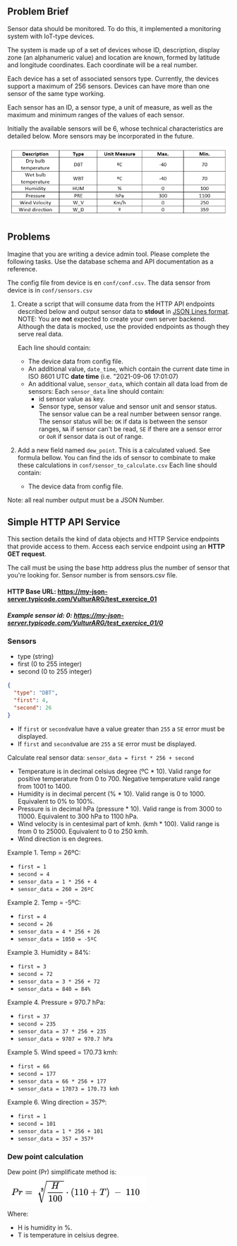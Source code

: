 ## Problem Brief

Sensor data should be monitored. To do this, it implemented a monitoring system with IoT-type devices.

The system is made up of a set of devices whose ID, description, display zone (an alphanumeric value) and location are known, formed by latitude and longitude coordinates. Each coordinate will be a real number.

Each device has a set of associated sensors type. Currently, the devices support a maximum of 256 sensors. Devices can have more than one sensor of the same type working.

Each sensor has an ID, a sensor type, a unit of measure, as well as the maximum and minimum ranges of the values of each sensor.

Initially the available sensors will be 6, whose technical characteristics are detailed below. More sensors may be incorporated in the future.

![img.png](img.png)

## Problems

Imagine that you are writing a device admin tool. Please complete the following tasks. Use the database schema and API documentation as a reference.

The config file from device is en `conf/conf.csv`. The data sensor from device is in `conf/sensors.csv` 

1. Create a script that will consume data from the HTTP API endpoints described below and output sensor data to **stdout** in [JSON Lines format](https://jsonlines.org/). NOTE: You are **not** expected to create your own server backend. Although the data is mocked, use the provided endpoints as though they serve real data.

      Each line should contain:
    - The device data from config file.
    - An additional value, `date_time`, which contain the current date time in ISO 8601 UTC **date time** (i.e. "2021-09-06 17:01:07)
    - An additional value, `sensor_data`, which contain all data load from de sensors:
      Each `sensor_data` line should contain:
      - id sensor value as key.  
      - Sensor type, sensor value and sensor unit and sensor status.
        The sensor value can be a real number between sensor range.
        The sensor status will be: `OK` if data is between the sensor ranges, `NA` if sensor can't be read, `SE` if there are a sensor error or `OoR` if sensor data is out of range. 
2. Add a new field named `dew_point`. This is a calculated valued. See formula bellow. You can find the ids of sensor to combinate to make these calculations in `conf/sensor_to_calculate.csv` 
      Each line should contain:
    - The device data from config file.

Note: all real number output must be a JSON Number.

## Simple HTTP API Service

This section details the kind of data objects and HTTP Service endpoints that provide access to them. Access each service endpoint using an **HTTP GET request**.

The call must be using the base http address plus the number of sensor that you're looking for. Sensor number is from sensors.csv file.

#### HTTP Base URL: https://my-json-server.typicode.com/VulturARG/test_exercice_01

##### Example sensor id: 0: https://my-json-server.typicode.com/VulturARG/test_exercice_01/0

### Sensors
* type (string)
* first (0 to 255 integer)
* second (0 to 255 integer)

```json
{
  "type": "DBT",
  "first": 4,
  "second": 26
}
```

- If `first` or `second`value have a value greater than `255` a `SE` error must be displayed.
- If `first` and `second`value are `255` a `SE` error must be displayed.

Calculate real sensor data:
`sensor_data = first * 256 + second`

- Temperature is in decimal celsius degree (ºC * 10). Valid range for positive temperature from 0 to 700. Negative temperature valid range from 1001 to 1400.
- Humidity is in decimal percent (% * 10). Valid range is 0 to 1000. Equivalent to 0% to 100%.
- Pressure is in decimal hPa (pressure * 10). Valid range is from 3000 to 11000. Equivalent to 300 hPa to 1100 hPa.
- Wind velocity is in centesimal part of kmh. (kmh * 100). Valid range is from 0 to 25000. Equivalent to 0 to 250 kmh.
- Wind direction is en degrees.

Example 1. Temp = 26ºC:
* `first = 1`
* `second = 4`
* `sensor_data = 1 * 256 + 4`
* `sensor_data = 260 = 26ºC`

Example 2. Temp = -5ºC:
* `first = 4`
* `second = 26`
* `sensor_data = 4 * 256 + 26`
* `sensor_data = 1050 = -5ºC`

Example 3. Humidity = 84%:
* `first = 3`
* `second = 72`
* `sensor_data = 3 * 256 + 72`
* `sensor_data = 840 = 84%`

Example 4. Pressure = 970.7 hPa:
* `first = 37`
* `second = 235`
* `sensor_data = 37 * 256 + 235`
* `sensor_data = 9707 = 970.7 hPa`

Example 5. Wind speed = 170.73 kmh:
* `first = 66`
* `second = 177`
* `sensor_data = 66 * 256 + 177`
* `sensor_data = 17073 = 170.73 kmh`

Example 6. Wing direction = 357º:
* `first = 1`
* `second = 101`
* `sensor_data = 1 * 256 + 101`
* `sensor_data = 357 = 357º`

### Dew point calculation

Dew point (Pr) simplificate method is: 
![img_1.png](img_1.png)

Where:
* H is humidity in %.
* T is temperature in celsius degree.

